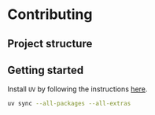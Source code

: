 # Contributing

## Project structure

## Getting started

Install `UV` by following the instructions [here](https://docs.astral.sh/uv/getting-started/installation/).

```sh
uv sync --all-packages --all-extras
```

